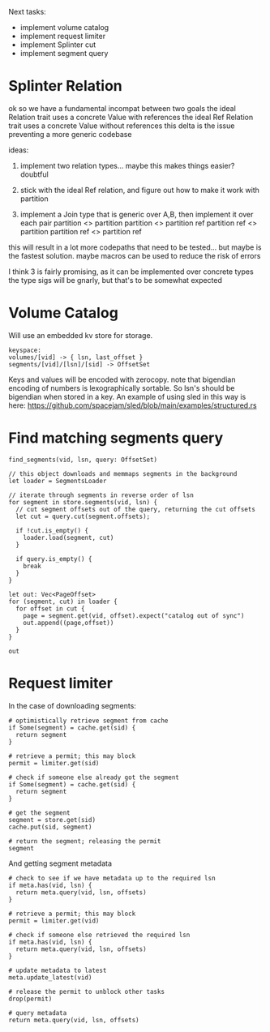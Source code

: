 Next tasks:
- implement volume catalog
- implement request limiter
- implement Splinter cut
- implement segment query

# Splinter Relation

ok so we have a fundamental incompat between two goals
the ideal Relation trait uses a concrete Value with references
the ideal Ref Relation trait uses a concrete Value without references
this delta is the issue preventing a more generic codebase

ideas:
1. implement two relation types... maybe this makes things easier? doubtful
2. stick with the ideal Ref relation, and figure out how to make it work with
partition

3. implement a Join type that is generic over A,B, then implement it over each pair
    partition <> partition
    partition <> partition ref
    partition ref <> partition
    partition ref <> partition ref

this will result in a lot more codepaths that need to be tested... but maybe is
the fastest solution. maybe macros can be used to reduce the risk of errors

I think 3 is fairly promising, as it can be implemented over concrete types
the type sigs will be gnarly, but that's to be somewhat expected


# Volume Catalog
Will use an embedded kv store for storage.

```
keyspace:
volumes/[vid] -> { lsn, last_offset }
segments/[vid]/[lsn]/[sid] -> OffsetSet
```

Keys and values will be encoded with zerocopy. note that bigendian encoding of numbers is lexographically sortable. So lsn's should be bigendian when stored in a key. An example of using sled in this way is here: https://github.com/spacejam/sled/blob/main/examples/structured.rs

# Find matching segments query

```
find_segments(vid, lsn, query: OffsetSet)

// this object downloads and memmaps segments in the background
let loader = SegmentsLoader

// iterate through segments in reverse order of lsn
for segment in store.segments(vid, lsn) {
  // cut segment offsets out of the query, returning the cut offsets
  let cut = query.cut(segment.offsets);

  if !cut.is_empty() {
    loader.load(segment, cut)
  }

  if query.is_empty() {
    break
  }
}

let out: Vec<PageOffset>
for (segment, cut) in loader {
  for offset in cut {
    page = segment.get(vid, offset).expect("catalog out of sync")
    out.append((page,offset))
  }
}

out
```

# Request limiter
In the case of downloading segments:

```
# optimistically retrieve segment from cache
if Some(segment) = cache.get(sid) {
  return segment
}

# retrieve a permit; this may block
permit = limiter.get(sid)

# check if someone else already got the segment
if Some(segment) = cache.get(sid) {
  return segment
}

# get the segment
segment = store.get(sid)
cache.put(sid, segment)

# return the segment; releasing the permit
segment

```

And getting segment metadata

```
# check to see if we have metadata up to the required lsn
if meta.has(vid, lsn) {
  return meta.query(vid, lsn, offsets)
}

# retrieve a permit; this may block
permit = limiter.get(vid)

# check if someone else retrieved the required lsn
if meta.has(vid, lsn) {
  return meta.query(vid, lsn, offsets)
}

# update metadata to latest
meta.update_latest(vid)

# release the permit to unblock other tasks
drop(permit)

# query metadata
return meta.query(vid, lsn, offsets)
```